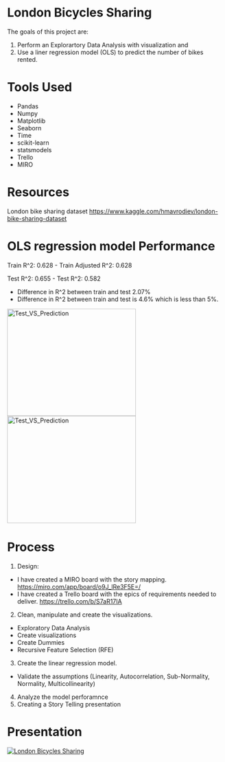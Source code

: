 # London Bicycles Sharing
The goals of this project are:
1. Perform an Explorartory Data Analysis with visualization and 
2. Use a liner regression model (OLS) to predict the number of bikes rented.

# Tools Used
* Pandas
* Numpy
* Matplotlib
* Seaborn
* Time
* scikit-learn
* statsmodels
* Trello 
* MIRO

# Resources
London bike sharing dataset
https://www.kaggle.com/hmavrodiev/london-bike-sharing-dataset

# OLS regression model Performance

Train R^2: 0.628 - Train Adjusted R^2: 0.628

Test R^2: 0.655 - Test R^2: 0.582

* Difference in R^2 between train and test 2.07%
* Difference in R^2 between train and test is 4.6% which is less than 5%. 

<img src="https://user-images.githubusercontent.com/73388089/114029525-e24b9100-9879-11eb-95af-583258825ca6.png" alt="Test_VS_Prediction" width="300" height="250"> <img src="https://user-images.githubusercontent.com/73388089/114029573-f099ad00-9879-11eb-8d49-5fcd804232ed.png" alt="Test_VS_Prediction" width="300" height="250">



# Process
1. Design: 
  * I have created a MIRO board with the story mapping. https://miro.com/app/board/o9J_lRe3F5E=/
  * I have created a Trello board with the epics of requirements needed to deliver. https://trello.com/b/S7aR17IA 
2. Clean, manipulate and create the visualizations. 
  * Exploratory Data Analysis
  * Create visualizations
  * Create Dummies
  * Recursive Feature Selection (RFE)
3. Create the linear regression model. 
  * Validate the assumptions (Linearity, Autocorrelation, Sub-Normality, Normality, Multicollinearity)
4. Analyze the model perforamnce
5. Creating a Story Telling presentation 


# Presentation

[![London Bicycles Sharing]()]()
